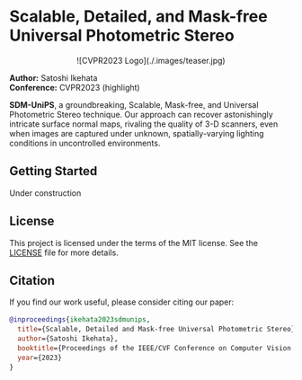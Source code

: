 # Scalable, Detailed, and Mask-free Universal Photometric Stereo

<p align="center">
![CVPR2023 Logo](./.images/teaser.jpg)
</p>

**Author:** Satoshi Ikehata  
**Conference:** CVPR2023 (highlight)

**SDM-UniPS**, a groundbreaking, Scalable, Mask-free, and Universal Photometric Stereo technique. Our approach can recover astonishingly intricate surface normal maps, rivaling the quality of 3-D scanners, even when images are captured under unknown, spatially-varying lighting conditions in uncontrolled environments.

## Getting Started

Under construction

## License

This project is licensed under the terms of the MIT license. See the [LICENSE](./LICENSE) file for more details.

## Citation

If you find our work useful, please consider citing our paper:

```bibtex
@inproceedings{ikehata2023sdmunips,
  title={Scalable, Detailed and Mask-free Universal Photometric Stereo},
  author={Satoshi Ikehata},
  booktitle={Proceedings of the IEEE/CVF Conference on Computer Vision and Pattern Recognition (CVPR)},
  year={2023}
}
